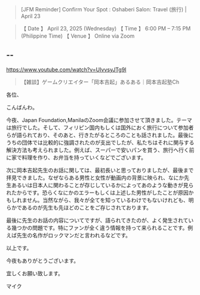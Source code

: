 > [JFM Reminder] Confirm Your Spot : Oshaberi Salon: Travel (旅行) | April 23

> 【 Date 】 April 23, 2025 (Wednesday) 
> 【 Time 】 6:00 PM – 7:15 PM (Philippine Time) 
> 【 Venue 】 Online via Zoom 

## --

https://www.youtube.com/watch?v=UIvvsyJTg9I

> 【雑談】ゲームクリエイター「岡本吉起」あるある｜岡本吉起塾Ch 
 
各位、

こんばんわ。

今夜、Japan Foundation,ManilaのZoom会議に参加させて頂きました。テーマは旅行でした。そして、フィリピン国内もしくは国外におく旅行について参加者らが語られており、そのあと、行きたがるところのことも話されました。最後にうちの団体では比較的に強調されたのが支出でしたが、私たちはそれに関与する解決方法も考えられました。例えば、スーパーで安いパンを買う、旅行へ行く前に家で料理を作り、お弁当を持っていくなどでございます。

次に岡本吉起先生のお話に関しては、最初長いと思っておりましたが、最後まで拝見できました。なぜならある男性と女性が動画内の背景に映られ、なにか先生あるいは日本人に関わることが存じしているかによってあのような動きが見られたからです。恐らくなにかのエラーもしくは上述した男性がしたことが原因かもしれません。当然ながら、我々が全てを知っているわけでもないけれども、明らかであるのが先生も先ほどのことをご存じされております。

最後に先生のお話の内容についてですが、語られてきたのが、よく発生されている幾つかの問題です。特にファンが全く違う情報を持って来られることです。例えば先生の名作がロックマンだと言われるなどです。

以上です。

今夜もありがとうございます。

宜しくお願い致します。

マイク
